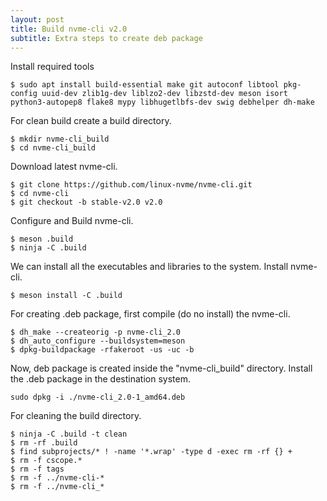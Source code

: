 ```yaml
---
layout: post
title: Build nvme-cli v2.0
subtitle: Extra steps to create deb package
---
```


Install required tools

```
$ sudo apt install build-essential make git autoconf libtool pkg-config uuid-dev zlib1g-dev liblzo2-dev libzstd-dev meson isort python3-autopep8 flake8 mypy libhugetlbfs-dev swig debhelper dh-make
```

For clean build create a build directory.

```
$ mkdir nvme-cli_build
$ cd nvme-cli_build
```

Download latest nvme-cli.
```
$ git clone https://github.com/linux-nvme/nvme-cli.git
$ cd nvme-cli
$ git checkout -b stable-v2.0 v2.0
```

Configure and Build nvme-cli.
```
$ meson .build
$ ninja -C .build
```

We can install all the executables and libraries to the system.
Install nvme-cli.
```
$ meson install -C .build
```

For creating .deb package, first compile (do no install) the nvme-cli.
```
$ dh_make --createorig -p nvme-cli_2.0
$ dh_auto_configure --buildsystem=meson
$ dpkg-buildpackage -rfakeroot -us -uc -b
```

Now, deb package is created inside the "nvme-cli_build" directory.
Install the .deb package in the destination system.
```
sudo dpkg -i ./nvme-cli_2.0-1_amd64.deb
```

For cleaning the build directory.
```
$ ninja -C .build -t clean
$ rm -rf .build
$ find subprojects/* ! -name '*.wrap' -type d -exec rm -rf {} +
$ rm -f cscope.*
$ rm -f tags
$ rm -f ../nvme-cli-*
$ rm -f ../nvme-cli_*
```

